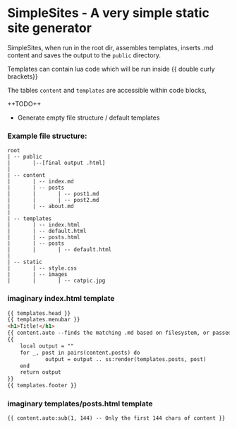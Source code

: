 # SimpleSites - A very simple static site generator

SimpleSites, when run in the root dir, assembles templates, inserts .md content
and saves the output to the `public` directory.

Templates can contain lua code which will be run inside {{ double curly brackets}}

The tables `content` and `templates` are accessible within code blocks,

++TODO++
* Generate empty file structure / default templates



### Example file structure:

	root
	| -- public
	|		|--[final output .html]
	|
	| -- content
	|		| -- index.md
	|		| -- posts
	|		|		| -- post1.md
	|		|		| -- post2.md
	|		| -- about.md
	|
	| -- templates
	|		| -- index.html
	|		| -- default.html
	|		| -- posts.html
	|		| -- posts
	|		|		| -- default.html
	|
	| -- static
	|		| -- style.css
	|		| -- images
	|		|		| -- catpic.jpg


### imaginary index.html template
``` html
{{ templates.head }}
{{ templates.menubar }}
<h1>Title!</h1>
{{ content.auto --finds the matching .md based on filesystem, or passed as arg to ss:render() }}
{{
	local output = ""
	for _, post in pairs(content.posts) do
			output = output .. ss:render(templates.posts, post)
	end
	return output
}}
{{ templates.footer }}
```

### imaginary templates/posts.html template
``` html
{{ content.auto:sub(1, 144) -- Only the first 144 chars of content }}
```
